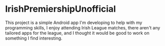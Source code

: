 # IrishPremiershipUnofficial
This project is a simple Android app I'm developing to help with my programming skills, I enjoy attending Irish League matches, there aren't any tailored apps for the league, and I thought it would be good to work on something I find interesting.

